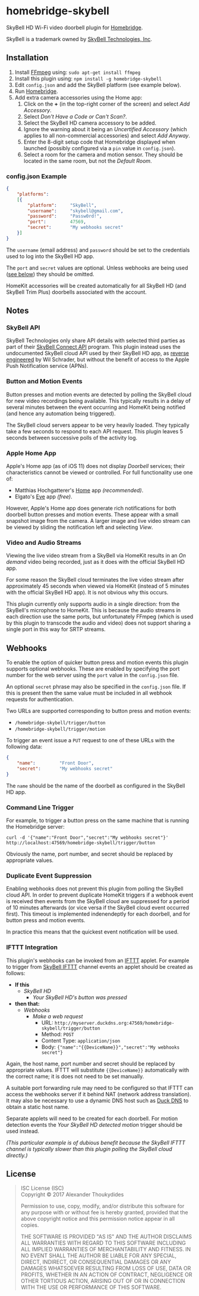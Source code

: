 # homebridge-skybell

SkyBell HD Wi-Fi video doorbell plugin for [Homebridge](https://github.com/nfarina/homebridge).

SkyBell is a trademark owned by [SkyBell Technologies, Inc](http://www.skybell.com/).

## Installation

1. Install [FFmpeg](https://www.ffmpeg.org/) using: `sudo apt-get install ffmpeg`
1. Install this plugin using: `npm install -g homebridge-skybell`
1. Edit `config.json` and add the SkyBell platform (see example below).
1. Run [Homebridge](https://github.com/nfarina/homebridge).
1. Add extra camera accessories using the Home app:
   1. Click on the **+** (in the top-right corner of the screen) and select *Add Accessory*.
   1. Select *Don't Have a Code or Can't Scan?*.
   1. Select the SkyBell HD camera accessory to be added.
   1. Ignore the warning about it being an *Uncertified Accessory* (which applies to all non-commercial accessories) and select *Add Anyway*.
   1. Enter the 8-digit setup code that Homebridge displayed when launched (possibly configured via a `pin` value in `config.json`).
   1. Select a room for the camera and motion sensor. They should be located in the same room, but not the *Default Room*.
 
### config.json Example
```JSON
{
    "platforms":
    [{
        "platform":     "SkyBell",
        "username":     "skybell@gmail.com",
        "password":     "Passw0rd!",
        "port":         47569,
        "secret":       "My webhooks secret"
    }]
}
```
The `username` (email address) and `password` should be set to the credentials used to log into the SkyBell HD app.

The `port` and `secret` values are optional. Unless webhooks are being used ([see below](#Webhooks)) they should be omitted.

HomeKit accessories will be created automatically for all SkyBell HD (and SkyBell Trim Plus) doorbells associated with the account.

## Notes

### SkyBell API

SkyBell Technologies only share API details with selected third parties as part of their [SkyBell Connect API](http://www.skybell.com/skybell-connect/) program. This plugin instead uses the undocumented SkyBell cloud API used by their SkyBell HD app, as [reverse engineered](https://github.com/MisterWil/skybellpy) by Wil Schrader, but without the benefit of access to the Apple Push Notification service (APNs).

### Button and Motion Events

Button presses and motion events are detected by polling the SkyBell cloud for new video recordings being available. This typically results in a delay of several minutes between the event occurring and HomeKit being notified (and hence any automation being triggered).

The SkyBell cloud servers appear to be very heavily loaded. They typically take a few seconds to respond to each API request. This plugin leaves 5 seconds between successive polls of the activity log.

### Apple Home App

Apple's Home app (as of iOS 11) does not display *Doorbell* services; their characteristics cannot be viewed or controlled. For full functionality use one of:
* Matthias Hochgatterer's [Home](http://hochgatterer.me/home/) app *(recommended)*.
* Elgato's [Eve](https://www.elgato.com/en/eve/eve-app) app *(free)*.

However, Apple's Home app does generate rich notifications for both doorbell button presses and motion events. These appear with a small snapshot image from the camera. A larger image and live video stream can be viewed by sliding the notification left and selecting *View*.

### Video and Audio Streams
 
Viewing the live video stream from a SkyBell via HomeKit results in an *On demand* video being recorded, just as it does with the official SkyBell HD app.

For some reason the SkyBell cloud terminates the live video stream after approximately 45 seconds when viewed via HomeKit (instead of 5 minutes with the official SkyBell HD app). It is not obvious why this occurs.

This plugin currently only supports audio in a single direction: from the SkyBell's microphone to HomeKit. This is because the audio streams in each direction use the same ports, but unfortunately FFmpeg (which is used by this plugin to transcode the audio and video) does not support sharing a single port in this way for SRTP streams.

## Webhooks

To enable the option of quicker button press and motion events this plugin supports optional webhooks. These are enabled by specifying the port number for the web server using the `port` value in the `config.json` file.

An optional `secret` phrase may also be specified in the `config.json` file. If this is present then the same value must be included in all webhook requests for authentication.

Two URLs are supported corresponding to button press and motion events:
* `/homebridge-skybell/trigger/button`
* `/homebridge-skybell/trigger/motion`

To trigger an event issue a `PUT` request to one of these URLs with the following data:
```JSON
{
    "name":         "Front Door",
    "secret":       "My webhooks secret"
}
```
The `name` should be the name of the doorbell as configured in the SkyBell HD app.

### Command Line Trigger

For example, to trigger a button press on the same machine that is running the Homebridge server:
```Shell
curl -d '{"name":"Front Door","secret":"My webhooks secret"}' http://localhost:47569/homebridge-skybell/trigger/button
```

Obviously the name, port number, and secret should be replaced by appropriate values.

### Duplicate Event Suppression

Enabling webhooks does not prevent this plugin from polling the SkyBell cloud API. In order to prevent duplicate HomeKit triggers if a webhook event is received then events from the SkyBell cloud are suppressed for a period of 10 minutes afterwards (or vice versa if the SkyBell cloud event occurred first). This timeout is implemented indenendeptly for each doorbell, and for button press and motion events.

In practice this means that the quickest event notification will be used.

### IFTTT Integration

This plugin's webhooks can be invoked from an [IFTTT](https://ifttt.com/) applet. For example to trigger from [SkyBell IFTTT](https://ifttt.com/skybell) channel events an applet should be created as follows:
* **If this**
  * *SkyBell HD*
    * *Your SkyBell HD's button was pressed*
* **then that:**
  * *Webhooks*
     * *Make a web request*
       * URL: `http://myserver.duckdns.org:47569/homebridge-skybell/trigger/button`
       * Method: `POST`
       * Content Type: `application/json`
       * Body: `{"name":"{{DeviceName}}","secret":"My webhooks secret"}`

Again, the host name, port number and secret should be replaced by appropriate values. IFTTT will substitute `{{DeviceName}}` automatically with the correct name; it is does not need to be set manually.

A suitable port forwarding rule may need to be configured so that IFTTT can access the webhooks server if it behind NAT (network address translation). It may also be necessary to use a dynamic DNS host such as [Duck DNS](http://www.duckdns.org/) to obtain a static host name.

Separate applets will need to be created for each doorbell. For motion detection events the *Your SkyBell HD detected motion* trigger should be used instead.

*(This particular example is of dubious benefit because the SkyBell IFTTT channel is typically slower than this plugin polling the SkyBell cloud directly.)*

## License

> ISC License (ISC)<br>Copyright © 2017 Alexander Thoukydides
>
> Permission to use, copy, modify, and/or distribute this software for any purpose with or without fee is hereby granted, provided that the above copyright notice and this permission notice appear in all copies.
>
> THE SOFTWARE IS PROVIDED "AS IS" AND THE AUTHOR DISCLAIMS ALL WARRANTIES WITH REGARD TO THIS SOFTWARE INCLUDING ALL IMPLIED WARRANTIES OF MERCHANTABILITY AND FITNESS. IN NO EVENT SHALL THE AUTHOR BE LIABLE FOR ANY SPECIAL, DIRECT, INDIRECT, OR CONSEQUENTIAL DAMAGES OR ANY DAMAGES WHATSOEVER RESULTING FROM LOSS OF USE, DATA OR PROFITS, WHETHER IN AN ACTION OF CONTRACT, NEGLIGENCE OR OTHER TORTIOUS ACTION, ARISING OUT OF OR IN CONNECTION WITH THE USE OR PERFORMANCE OF THIS SOFTWARE.
